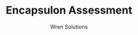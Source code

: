 --- 
layout: portfolio 
title: Encapsulon Assessment 
description: 
    Mark Lummus provides fractional/interim/on-demand CTO services in Atlanta. Mark lead the development of Encapsulon Assessment, a mobile responsive web application for retail auditors while at Wren Solutions. 
subtitle: Wren Solutions
permalink: /portfolio/assessment/
weight: 2011.11
tags: 
    - mobile
    - web
    - api

background-image: "/images/assessment_Home_vtv0cw_c_scale,w_1517.png"
company-name: Wren Solutions

company-description: >
    Wren Solutions has over 30 years of experience working with many of the largest retailers in the world.  Wren understands the nuances and challenges faced in retail and is uniquely equipped to help solve problems. 

    Wren provides audit software and other physical security solutions helping Retail Loss Prevention Professionals become heroes in their retail organizations. 

blurb: >
    For Wren Solutions, I lead the development and launch of a responsive web application for professional retail auditors.

company-picture: |
        <picture>
        <img
        sizes="(max-width: 1517px) 100vw, 1517px"
        srcset="
        /images/assessment_Home_vtv0cw_c_scale,w_320.png 320w,
        /images/assessment_Home_vtv0cw_c_scale,w_686.png 686w,
        /images/assessment_Home_vtv0cw_c_scale,w_950.png 950w,
        /images/assessment_Home_vtv0cw_c_scale,w_1162.png 1162w,
        /images/assessment_Home_vtv0cw_c_scale,w_1517.png 1517w"
        src="/images/assessment_Home_vtv0cw_c_scale,w_1517.png"
        alt="">
        </picture>

brief-description: |
    Wren was shipping a physical security appliance called "Encapsulon" targeted at retailers and schools. Encapsulon included an auditing application called "Assessment". The auditing application was kind of like a survey application (think Survey Monkey). The original version of the Assessment application was not successful in the market.

    The CEO of the company wanted to provide a version of Encapsulon using the Software-as-a-Service ("SaaS") distribution model. Much of the Encapsulon product suite had to be located on the customer premises as it was controlling security cameras and badge readers. The Assessment application did not require any physical equipment, so it was the best candidate to be released as a SaaS application. The company was also changing its sales and marketing to focus more heavily on the retail market.

    I lead the team that implemented the new Encapsulon Assessment solution. The team was comprised of 5 .NET developers, 2 product managers, 2 QA engineers, and several contractors that did performance testing.
    
solution-description: |
    We built a SaaS version of the Assessment application targeted at retail loss prevention professionals. According to Wikipedia, retail loss prevention is a set of practices employed by retail companies to preserve profit. Profit preservation is any business activity specifically designed to reduce preventable losses. A preventable loss is any business cost caused by deliberate or inadvertent human actions, colloquially known as "shrinkage".

    The solution was a web application that allowed a Loss Prevention ("LP") auditor to manage the auditing process, including: creating audits, conducting/scheduling audits, and reporting on audit performance. The Conduct function of the application was optimized for an iPad tablet.

solution-images-description: The following screen shots show the richness of the user interface.
solution-images:
    -   src: "/images/assessment_Home_vtv0cw_c_scale,w_1517.png"
        alt: Assessment Home
    -   src: "/images/assessment Audit Activity.png"
        alt: ""
    -   src: "/images/assessment edit Q3 2011.png"
        alt: ""
    -   src: "/images/assessment conduct Loss Prevention.png"
        alt: ""
    -   src: "/images/assessment Audit Trends By Business Unit Report.png"
        alt: ""
technology-description: |
    This project was built in Microsoft Visual Studio.
technology-logos:
    -   src:    "/images/logo-visualstudio.png" 
        alt:    "Logo"
recommendation-header: Remarks
recommendation-description: |
    **"Mark brings a holistic, pragmatic approach to creating and delivering market-driven products. His abilities range from building effective in-house teams to successfully managing outside resources, for both highly specialized projects as well as turn-key development. His business expertise is invaluable to companies that want to maximize their R&D investment. Mark provides value across organizations: he’s an expert at solving complex problems, synthesizing market requirements and working collaboratively to deliver results. "**

    Amelia Fusaro, President of Wren Solutions

---